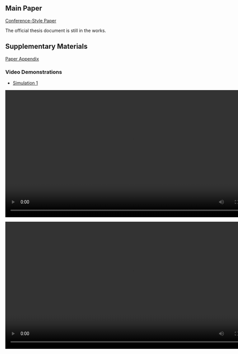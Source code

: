 ## Main Paper 
[Conference-Style Paper](PBIT__Copy_.pdf)

The official thesis document is still in the works. 

## Supplementary Materials
[Paper Appendix](supplementary.pdf)

### Video Demonstrations
- [Simulation 1](simulation_1.mov)

<video src="simulation_1.mov" width="800"  controls preload>Simulation 1</video>

<video src="simulation_2.mov" width="800"  controls preload>Simulation 2</video>


